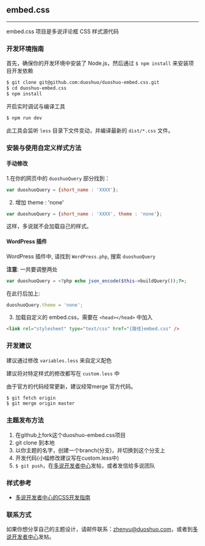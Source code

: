 ## embed.css
---

embed.css 项目是多说评论框 CSS 样式源代码

### 开发环境指南

首先，确保你的开发环境中安装了 Node.js，然后通过 `$ npm install` 来安装项目开发依赖

```bash
$ git clone git@github.com:duoshuo/duoshuo-embed.css.git
$ cd duoshuo-embed.css
$ npm install
```

开启实时调试与编译工具
```bash
$ npm run dev
```

此工具会监听 `less` 目录下文件变动，并编译最新的 `dist/*.css` 文件。

### 安装与使用自定义样式方法

#### 手动修改

1.在你的网页中的 `duoshuoQuery` 部分找到：

```js
var duoshuoQuery = {short_name : 'XXXX'};
```

2. 增加 theme : 'none'

```js
var duoshuoQuery = {short_name : 'XXXX', theme : 'none'};
```

这样，多说就不会加载自己的样式。  

#### WordPress 插件

WordPress 插件中, 请找到 `WordPress.php`, 搜索 `duoshuoQuery`

**注意**: 一共要调整两处

```php
var duoshuoQuery = <?php echo json_encode($this->buildQuery());?>;
```
    
在此行后加上:

```js
duoshuoQuery.theme = 'none';
```

3. 加载自定义的 embed.css，需要在 `<head></head>` 中加入

```html
<link rel="stylesheet" type="text/css" href="{路径}embed.css" />
```

### 开发建议

建议通过修改 `variables.less` 来自定义配色

建议将对特定样式的修改都写在 `custom.less` 中

由于官方的代码经常更新，建议经常merge 官方代码。

```bash
$ git fetch origin
$ git merge origin master 
```

### 主题发布方法

1. 在github上fork这个duoshuo-embed.css项目
2. git clone 到本地
3. 以你主题的名字，创建一个branch(分支)，并切换到这个分支上
4. 开发代码(小幅修改建议写在custom.less中)
5. `$ git push`，在[多说开发者中心](http://dev.duoshuo.com/)发帖，或者发信给多说团队

### 样式参考

- [多说开发者中心的CSS开发指南](http://dev.duoshuo.com/docs/4ff1cfd0397309552c000017)

### 联系方式
如果你想分享自己的主题设计，请邮件联系：zhenyu@duoshuo.com，或者到[多说开发者中心](http://dev.duoshuo.com/)发帖。
